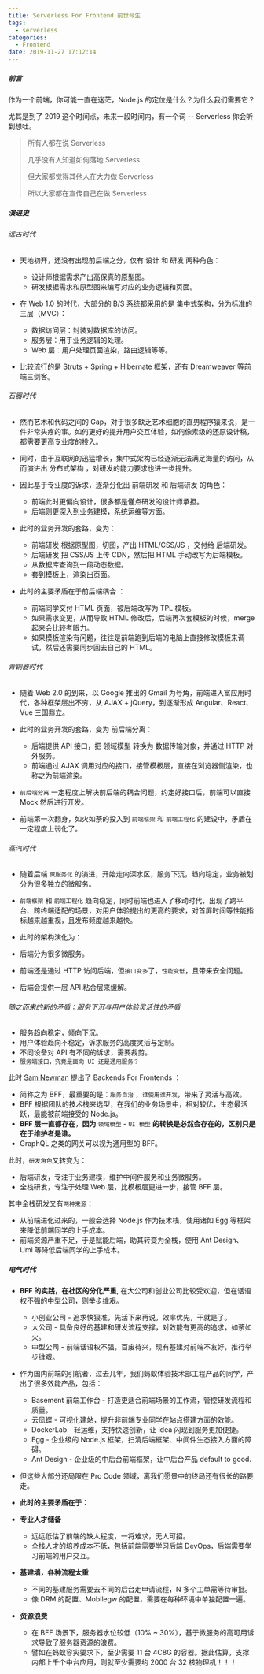 ```yaml
---
title: Serverless For Frontend 前世今生
tags:
  - serverless
categories:
  - Frontend
date: 2019-11-27 17:12:14
---
```


##### 前言

作为一个前端，你可能一直在迷茫，Node.js 的定位是什么？为什么我们需要它？

尤其是到了 2019 这个时间点，未来一段时间内，有一个词 -- Serverless 你会听到想吐。

> 所有人都在说 Serverless
>
> 几乎没有人知道如何落地 Serverless
>
> 但大家都觉得其他人在大力做 Serverless
>
> 所以大家都在宣传自己在做 Serverless

##### 演进史

###### 远古时代

- 天地初开，还没有出现前后端之分，仅有 设计 和 研发 两种角色：
  - 设计师根据需求产出高保真的原型图。
  - 研发根据需求和原型图来编写对应的业务逻辑和页面。

- 在 Web 1.0 的时代，大部分的 B/S 系统都采用的是 集中式架构，分为标准的三层（MVC）：

  - 数据访问层：封装对数据库的访问。
  - 服务层：用于业务逻辑的处理。
  - Web 层：用户处理页面渲染，路由逻辑等等。

- 比较流行的是 Struts + Spring + Hibernate 框架，还有 Dreamweaver 等前端三剑客。

###### 石器时代

- 然而艺术和代码之间的 Gap，对于很多缺乏艺术细胞的直男程序猿来说，是一件非常头疼的事。如何更好的提升用户交互体验，如何像素级的还原设计稿，都需要更高专业度的投入。

- 同时，由于互联网的迅猛增长，集中式架构已经逐渐无法满足海量的访问，从而演进出 分布式架构 ，对研发的能力要求也进一步提升。

- 因此基于专业度的诉求，逐渐分化出 前端研发 和 后端研发 的角色：
  - 前端此时更偏向设计，很多都是懂点研发的设计师承担。
  - 后端则更深入到业务建模，系统运维等方面。

- 此时的业务开发的套路，变为：
  - 前端研发 根据原型图，切图，产出 HTML/CSS/JS ，交付给 后端研发。
  - 后端研发 把 CSS/JS 上传 CDN，然后把 HTML 手动改写为后端模板。
  - 从数据库查询到一段动态数据。
  - 套到模板上，渲染出页面。

- 此时的主要矛盾在于前后端耦合 ：
  - 前端同学交付 HTML 页面，被后端改写为 TPL 模板。
  - 如果需求变更，从而导致 HTML 修改后，后端再次套模板的时候，merge 起来会比较考眼力。
  - 如果模板渲染有问题，往往是前端跑到后端的电脑上直接修改模板来调试，然后还需要同步回去自己的 HTML。

###### 青铜器时代

- 随着 Web 2.0 的到来，以 Google 推出的 Gmail 为号角，前端进入富应用时代，各种框架层出不穷，从 AJAX + jQuery，到逐渐形成 Angular、React、Vue 三国鼎立。

- 此时的业务开发的套路，变为 前后端分离：

  - 后端提供 API 接口，把 领域模型 转换为 数据传输对象，并通过 HTTP 对外服务。
  - 前端通过 AJAX 调用对应的接口，接管模板层，直接在浏览器侧渲染，也称之为前端渲染。

- `前后端分离` 一定程度上解决前后端的耦合问题，约定好接口后，前端可以直接 Mock 然后进行开发。

- 前端第一次翻身，如火如荼的投入到 `前端框架` 和 `前端工程化` 的建设中，矛盾在一定程度上弱化了。

###### 蒸汽时代

- 随着后端 `微服务化` 的演进，开始走向深水区，服务下沉，趋向稳定，业务被划分为很多独立的微服务。

- `前端框架` 和 `前端工程化` 趋向稳定，同时前端也进入了移动时代，出现了跨平台、跨终端适配的场景，对用户体验提出的更高的要求，对首屏时间等性能指标越来越重视，且发布频度越来越快。

- 此时的架构演化为：
- 后端分为很多微服务。
- 前端还是通过 HTTP 访问后端，但`接口变多`了，`性能变低`，且带来安全问题。
- 后端会提供一层 API 粘合层来缓解。

###### 随之而来的新的矛盾：服务下沉与用户体验灵活性的矛盾

- 服务趋向稳定，倾向下沉。
- 用户体验趋向不稳定，诉求服务的高度灵活与定制。
- 不同设备对 API 有不同的诉求，需要裁剪。
- `服务端接口，究竟是面向 UI 还是通用服务？`

此时 [Sam Newman](https://samnewman.io/patterns/architectural/bff/) 提出了 Backends For Frontends ：

- 简称之为 BFF，最重要的是：`服务自治` ，`谁使用谁开发`，带来了灵活与高效。
- BFF 根据团队的技术栈来选型，在我们的业务场景中，相对较优，生态最活跃，最能被前端接受的 Node.js。
- **BFF 层一直都存在**，**因为** `领域模型` - `UI 模型` **的转换是必然会存在的，区别只是在于维护者是谁。**
- GraphQL 之类的网关可以视为通用型的 BFF。

此时，`研发角色`又转变为：

- 后端研发，专注于业务建模，维护中间件服务和业务微服务。
- 全栈研发，专注于处理 Web 层，比模板层更进一步，接管 BFF 层。

其中全栈研发又有`两种来源`：

- 从前端进化过来的，一般会选择 Node.js 作为技术栈，使用诸如 Egg 等框架来降低前端同学的上手成本。
- 前端资源严重不足，于是赋能后端，助其转变为全栈，使用 Ant Design、Umi 等降低后端同学的上手成本。

##### 电气时代

- **BFF 的实践，在社区的分化严重**, 在大公司和创业公司比较受欢迎，但在话语权不强的中型公司，则举步维艰。

  - 小创业公司 - 追求快狠准，先活下来再说，效率优先，干就是了。
  - 大公司 - 具备良好的基建和研发流程支撑，对效能有更高的追求，如荼如火。
  - 中型公司 - 前端话语权不强，百废待兴，现有基建对前端不友好，推行举步维艰。

- 作为国内前端的引航者，过去几年，我们蚂蚁体验技术部工程产品的同学，产出了很多效能产品，包括：

  - Basement 前端工作台 - 打造更适合前端场景的工作流，管控研发流程和质量。
  - 云凤蝶 - 可视化建站，提升非前端专业同学在站点搭建方面的效能。
  - DockerLab - 轻运维，支持快速创新，让 idea 闪现到服务更加便捷。
  - Egg - 企业级的 Node.js 框架，扫清后端框架、中间件生态接入方面的障碍。
  - Ant Design - 企业级的中后台前端框架，让中后台产品 default to good.

- 但这些大部分还局限在 Pro Code 领域，离我们愿景中的终局还有很长的路要走。

- **此时的主要矛盾在于：**

- **专业人才储备**
  - 远远低估了前端的缺人程度，一将难求，无人可招。
  - 全栈人才的培养成本不低，包括前端需要学习后端 DevOps，后端需要学习前端的用户交互。
- **基建墙，各种流程太重**
  - 不同的基建服务需要去不同的后台走申请流程，N 多个工单需等待审批。
  - 像 DRM 的配置、Mobilegw 的配置，需要在每种环境中单独配置一遍。
- **资源浪费**
  - 在 BFF 场景下，服务器水位较低（10% ~ 30%），基于微服务的高可用诉求导致了服务器资源的浪费。
  - 譬如在蚂蚁容灾要求下，至少需要 11 台  4C8G 的容器。据此估算，支撑内部上千个中台应用，则就至少需要约 2000 台 32 核物理机！！！
